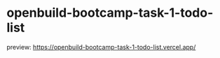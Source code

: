 # openbuild-bootcamp-task-1-todo-list

preview: https://openbuild-bootcamp-task-1-todo-list.vercel.app/
